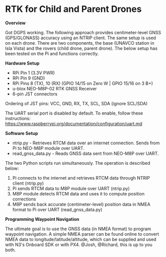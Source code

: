 # RTK for Child and Parent Drones

**Overview**

Got DGPS working. The following approach provides centimeter-level GNSS (GPS/GLONASS) accuracy using an NTRIP client. The same setup is used on each drone. There are two components, the base (UNAVCO station in Isla Vista) and the rovers (child drone, parent drone).
The below setup has been tested on the Pi and functions correctly.

**Hardware Setup**

* RPi Pin 1 (3.3V PWR)
* RPi Pin 9 (GND)
* RPi Pins 8 (TX), 10 (RX) (GPIO 14/15 on Zero W | GPIO 15/16 on 3 B+)
* u-blox NEO-M8P-02 RTK GNSS Receiver
* 6-pin JST connectors

Ordering of JST pins: VCC, GND, RX, TX, SCL, SDA (ignore SCL/SDA)

The UART serial port is disabled by default. To enable, follow these instructions: https://www.raspberrypi.org/documentation/configuration/uart.md

**Software Setup**

* ntrip.py - Retrieves RTCM data over an internet connection. Sends from Pi to NEO-M8P module over UART.
* read_gnss_data.py - Reads GNSS data sent from NEO-M8P over UART.

The two Python scripts run simultaneously. The operation is described below:
1. Pi connects to the internet and retrieves RTCM data through NTRIP client (ntrip.py)
2. Pi sends RTCM data to M8P module over UART (ntrip.py)
3. M8P module detects RTCM data and uses it to compute position corrections
4. M8P sends back accurate (centimeter-level) position data in NMEA format to Pi over UART (read_gnss_data.py)

**Programming Waypoint Navigation**

The ultimate goal is to use the GNSS data (in NMEA format) to program waypoint navigation. A simple NMEA parser can be found online to convert NMEA data
to longitude/latitude/altitude, which can be supplied and used with N3's Onboard SDK or with PX4. @Josh, @Richard, this is up to you both.
